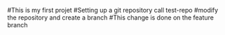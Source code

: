 #This is my first projet
#Setting up a git repository call test-repo
#modify the repository and create a branch
#This change is done on the feature branch